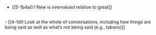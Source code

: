 - [[5-1b4a0.1 New is overvalued relative to great]]
<br>
- [[4-1d0 Look at the whole of conversations, including how things are being said as well as what’s not being said (e.g., taboos)]]

